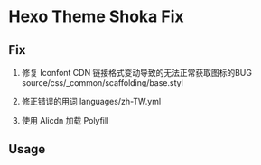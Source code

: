 # Hexo Theme Shoka Fix

## Fix

1. 修复 Iconfont CDN 链接格式变动导致的无法正常获取图标的BUG
 source/css/_common/scaffolding/base.styl
 
2. 修正错误的用词
 languages/zh-TW.yml

3. 使用 Alicdn 加载 Polyfill

## Usage
